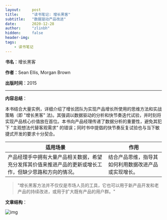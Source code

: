 ```yaml
---
layout:     post
title:      "读书笔记: 增长黑客"
subtitle:   "数据驱动产品改进"
date:       2020-12-28
author:     "zlinbh"
hidden:		false
header-img: 
tags:
    - 读书笔记
---
```


**书名**：增长黑客

**作者**：Sean Ellis, Morgan Brown

**出版时间**：2015

***

**内容总结**：

本书结合大量实例，详细介绍了增长团队为实现产品增长所使用的思维方法和实战策略（即 "增长黑客" 法)。其强调以数据驱动的分析和快节奏迭代试验，并时刻将实现产品核心价值放在首位。本书向产品经理传递了数据分析的重要性，避免其犯下 "主观想法代替客观需求" 的错误；同时书中提倡的快节奏反复试验也与当下敏捷式开发的要求十分契合。

| 适用场景                                                     | 作用                                                 |
| ------------------------------------------------------------ | ---------------------------------------------------- |
| 产品经理手中拥有大量产品相关数据，希望充分发挥其价值来推进产品的更新或增长工作，但缺少思路和方向的情况。 | 结合产品思维，指导其如何利用数据改进产品或实现增长。 |

> "增长黑客方法并不仅仅是市场人员的工具，它也可以用于新产品开发和老产品的持续改进，或用于扩大既有产品的用户群。"

**文章结构**：

<img src="https://img.imgdb.cn/item/6003e1153ffa7d37b3728e9f.png" alt="img"  />